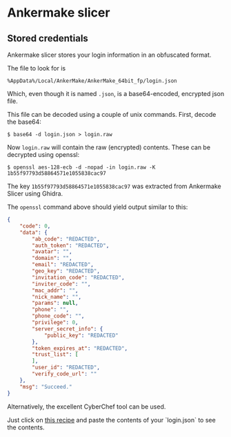 Ankermake slicer
================

Stored credentials
------------------

Ankermake slicer stores your login information in an obfuscated format.

The file to look for is

```shell
%AppData%/Local/AnkerMake/AnkerMake_64bit_fp/login.json
```

Which, even though it is named `.json`, is a base64-encoded, encrypted json file.

This file can be decoded using a couple of unix commands. First, decode the base64:

```shell
$ base64 -d login.json > login.raw
```

Now `login.raw` will contain the raw (encrypted) contents. These can be decrypted using openssl:

```shell
$ openssl aes-128-ecb -d -nopad -in login.raw -K 1b55f97793d58864571e1055838cac97
```

The key `1b55f97793d58864571e1055838cac97` was extracted from Ankermake Slicer using Ghidra.

The `openssl` command above should yield output similar to this:

```json
{
    "code": 0,
    "data": {
        "ab_code": "REDACTED",
        "auth_token": "REDACTED",
        "avatar": "",
        "domain": "",
        "email": "REDACTED",
        "geo_key": "REDACTED",
        "invitation_code": "REDACTED",
        "inviter_code": "",
        "mac_addr": "",
        "nick_name": "",
        "params": null,
        "phone": "",
        "phone_code": "",
        "privilege": 0,
        "server_secret_info": {
            "public_key": "REDACTED"
        },
        "token_expires_at": "REDACTED",
        "trust_list": [
        ],
        "user_id": "REDACTED",
        "verify_code_url": ""
    },
    "msg": "Succeed."
}
```


Alternatively, the excellent CyberChef tool can be used.

Just click on [this recipe](https://gchq.github.io/CyberChef/#recipe=From_Base64('A-Za-z0-9%2B/%3D',true,false)AES_Decrypt(%7B'option':'Hex','string':'1b55f97793d58864571e1055838cac97'%7D,%7B'option':'Hex','string':''%7D,'ECB','Raw','Raw',%7B'option':'Hex','string':''%7D,%7B'option':'Hex','string':''%7D)) and paste the contents of your `login.json` to see the contents.
